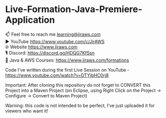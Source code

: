 # Live-Formation-Java-Premiere-Application

📫 Feel free to reach me learning@jiraws.com  
▶️ YouTube https://www.youtube.com/c/JirAWS  
🌐 Website https://www.jiraws.com  
🎙️ Discord: https://discord.gg/HDQG7KfSsn  
📔 Java & AWS Courses: https://www.jiraws.com/formations  

Code I've written during the first Live Session on YouTube - https://www.youtube.com/watch?v=DTYjbHC0rj8

Important: After cloning this repository do not forget to CONVERT this Project into a Maven Project (on Eclipse, using Right Click on the Project -> Configure -> Convert to Maven Project)

Warning: this code is not intended to be perfect, I've just uploaded it for viewers who want it! 
